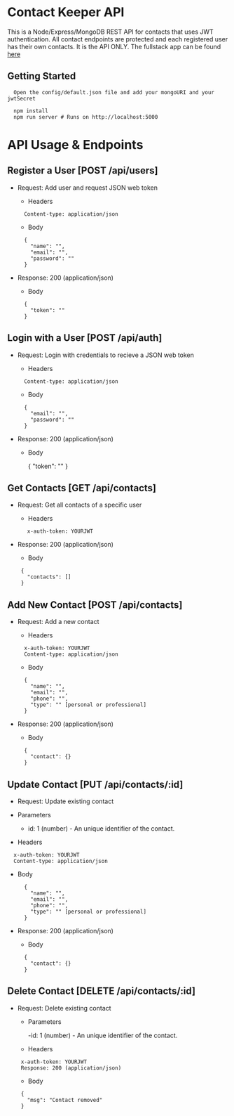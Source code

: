 # Contact Keeper API
This is a Node/Express/MongoDB REST API for contacts that uses JWT authentication. All contact endpoints are protected and each registered user has their own contacts. It is the API ONLY. The fullstack app can be found [here](https://github.com/jebetk/contact-keeper)

## Getting Started

  ```
    Open the config/default.json file and add your mongoURI and your jwtSecret
  ```
  
  ```
    npm install
    npm run server # Runs on http://localhost:5000
  ```
  
# API Usage & Endpoints

## Register a User [POST /api/users]

- Request: Add user and request JSON web token

  - Headers
  
  ```
    Content-type: application/json
  ```
  - Body
  
  ```
    {
      "name": "",
      "email": "",
      "password": ""
    }
    ```
    
- Response: 200 (application/json)

  - Body
  
  ```
    {
      "token": ""
    }
  ```
  
## Login with a User [POST /api/auth]

- Request: Login with credentials to recieve a JSON web token

  - Headers

  ```
    Content-type: application/json
  ```
  
  - Body
  
  ```
    {
      "email": "",
      "password": ""
    }
   ```
   
- Response: 200 (application/json)

  - Body
  
    {
      "token": ""
    }

## Get Contacts [GET /api/contacts]

- Request: Get all contacts of a specific user

  - Headers
  
   ```
      x-auth-token: YOURJWT
    ```
    
- Response: 200 (application/json)

  - Body
  
   ```
    {
      "contacts": []
    }
   ```
   
## Add New Contact [POST /api/contacts]

- Request: Add a new contact

  - Headers

  ```
    x-auth-token: YOURJWT
    Content-type: application/json
  ```
  - Body
  
  ```
    {
      "name": "",
      "email": "",
      "phone": "",
      "type": "" [personal or professional]
    }
  ```
- Response: 200 (application/json)

  - Body
  
  ```
    {
      "contact": {}
    }
  ```
  
## Update Contact [PUT /api/contacts/:id]
- Request: Update existing contact

 - Parameters
 
    - id: 1 (number) - An unique identifier of the contact.
  
  - Headers

  ```
    x-auth-token: YOURJWT
    Content-type: application/json
  ```
  - Body
  
    ```
      {
        "name": "",
        "email": "",
        "phone": "",
        "type": "" [personal or professional]
      }
    ```
- Response: 200 (application/json)

  - Body
  
  ```
    {
      "contact": {}
    }
  ```
## Delete Contact [DELETE /api/contacts/:id]
- Request: Delete existing contact

  - Parameters
  
    -id: 1 (number) - An unique identifier of the contact.
    
  - Headers

   ```
    x-auth-token: YOURJWT
    Response: 200 (application/json)
   ```

  - Body
  
   ```
    {
      "msg": "Contact removed"
    }
    ```
